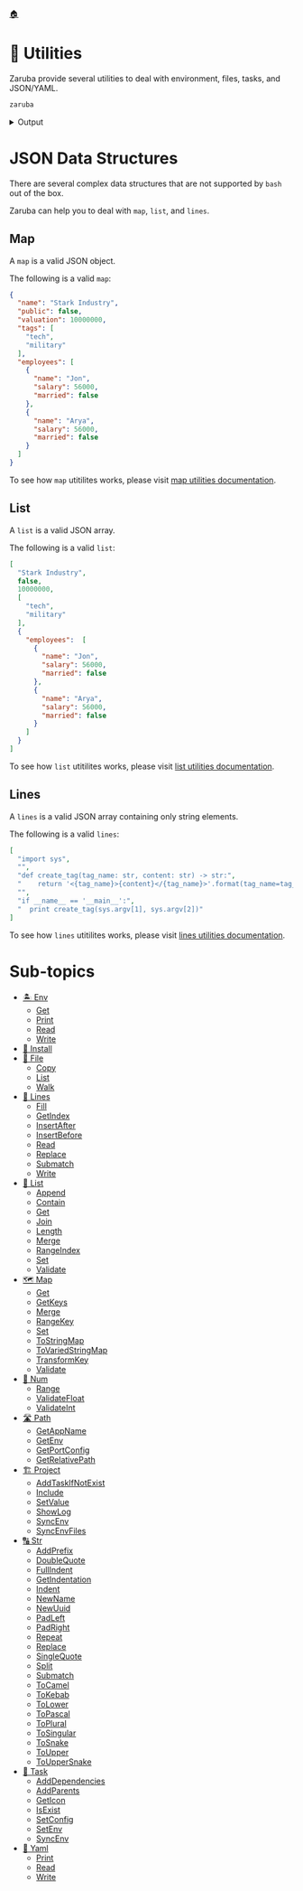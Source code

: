 <!--startTocHeader-->
[🏠](../README.md)
# 🔧 Utilities
<!--endTocHeader-->

Zaruba provide several utilities to deal with environment, files, tasks, and JSON/YAML.

<!--startCode-->
```bash
zaruba
```
 
<details>
<summary>Output</summary>
 
```````
,,                      
MMM"""AMV                               *MM              db      
M'   AMV                                 MM             ;MM:     
'   AMV    ,6"Yb.  '7Mb,od8 '7MM  '7MM   MM,dMMb.      ,V^MM.    
   AMV    8)   MM    MM' "'   MM    MM   MM    'Mb    ,M  'MM    
  AMV   ,  ,pm9MM    MM       MM    MM   MM     M8    AbmmmqMA   
 AMV   ,M 8M   MM    MM       MM    MM   MM.   ,M9   A'     VML  
AMVmmmmMM 'Moo9^Yo..JMML.     'Mbod"YML. P^YbmdP'  .AMA.   .AMMA.
--.. .- .-. ..- -... .-    .--. .-.. . .- ... .    ... - .- .-. - 
                                    Task runner and CLI utility
v0.9.0-alpha-2-cbbac9935f7da53d92a867f5a6e71b45b4860d89

Usage:
  zaruba [command]

Available Commands:
  advertisement Advertisement utilities
  completion    Generate the autocompletion script for the specified shell
  env           Env utilities
  file          File utilities
  generate      Make something based on template
  help          Help about any command
  install       Install external tools
  lines         Lines manipulation utilities
  list          List manipulation utilities
  map           Map manipulation utilities
  num           Number manipulation utilities
  path          Path manipulation utilities
  please        Run Task(s)
  project       Project manipulation utilities
  serve         Serve static files in location at a specified port
  str           String manipulation utilities
  task          Task manipulation utilities
  version       Show current version
  yaml          YAML utilities

Flags:
  -h, --help   help for zaruba

Use "zaruba [command] --help" for more information about a command.
```````
</details>
<!--endCode-->


# JSON Data Structures

There are several complex data structures that are not supported by `bash` out of the box.

Zaruba can help you to deal with `map`, `list`, and `lines`.

## Map

A `map` is a valid JSON object.

The following is a valid `map`:

```json
{  
  "name": "Stark Industry",
  "public": false,
  "valuation": 10000000,
  "tags": [
    "tech",
    "military"
  ],
  "employees": [
    {  
      "name": "Jon",   
      "salary": 56000,   
      "married": false  
    },
    {  
      "name": "Arya",   
      "salary": 56000,   
      "married": false  
    }
  ]
}  
```

To see how `map` utitilites works, please visit [map utilities documentation](map/README.md). 

## List

A `list` is a valid JSON array.

The following is a valid `list`:

```json
[
  "Stark Industry",
  false,
  10000000,
  [
    "tech",
    "military"
  ],
  {
    "employees":  [
      {  
        "name": "Jon",   
        "salary": 56000,   
        "married": false  
      },
      {  
        "name": "Arya",   
        "salary": 56000,   
        "married": false  
      }
    ]
  }
]
```

To see how `list` utitilites works, please visit [list utilities documentation](list/README.md). 

## Lines

A `lines` is a valid JSON array containing only string elements.

The following is a valid `lines`:

```json
[
  "import sys",
  "",
  "def create_tag(tag_name: str, content: str) -> str:",
  "    return '<{tag_name}>{content}</{tag_name}>'.format(tag_name=tag_name, content=content)",
  "",
  "if __name__ == '__main__':",
  "  print create_tag(sys.argv[1], sys.argv[2])"
]
```

To see how `lines` utitilites works, please visit [lines utilities documentation](lines/README.md). 

<!--startTocSubTopic-->
# Sub-topics
* [🏝️ Env](env/README.md)
  * [Get](env/get.md)
  * [Print](env/print.md)
  * [Read](env/read.md)
  * [Write](env/write.md)
* [🧩 Install](install.md)
* [📁 File](file/README.md)
  * [Copy](file/copy.md)
  * [List](file/list.md)
  * [Walk](file/walk.md)
* [🚈 Lines](lines/README.md)
  * [Fill](lines/fill.md)
  * [GetIndex](lines/get-index.md)
  * [InsertAfter](lines/insert-after.md)
  * [InsertBefore](lines/insert-before.md)
  * [Read](lines/read.md)
  * [Replace](lines/replace.md)
  * [Submatch](lines/submatch.md)
  * [Write](lines/write.md)
* [🧺 List](list/README.md)
  * [Append](list/append.md)
  * [Contain](list/contain.md)
  * [Get](list/get.md)
  * [Join](list/join.md)
  * [Length](list/length.md)
  * [Merge](list/merge.md)
  * [RangeIndex](list/range-index.md)
  * [Set](list/set.md)
  * [Validate](list/validate.md)
* [🗺️ Map](map/README.md)
  * [Get](map/get.md)
  * [GetKeys](map/get-keys.md)
  * [Merge](map/merge.md)
  * [RangeKey](map/range-key.md)
  * [Set](map/set.md)
  * [ToStringMap](map/to-string-map.md)
  * [ToVariedStringMap](map/to-varied-string-map.md)
  * [TransformKey](map/transform-key.md)
  * [Validate](map/validate.md)
* [🔢 Num](num/README.md)
  * [Range](num/range.md)
  * [ValidateFloat](num/validate-float.md)
  * [ValidateInt](num/validate-int.md)
* [🛣️ Path](path/README.md)
  * [GetAppName](path/get-app-name.md)
  * [GetEnv](path/get-env.md)
  * [GetPortConfig](path/get-port-config.md)
  * [GetRelativePath](path/get-relative-path.md)
* [🏗️ Project](project/README.md)
  * [AddTaskIfNotExist](project/add-task-if-not-exist.md)
  * [Include](project/include.md)
  * [SetValue](project/set-value.md)
  * [ShowLog](project/show-log.md)
  * [SyncEnv](project/sync-env.md)
  * [SyncEnvFiles](project/sync-env-files.md)
* [🔠 Str](str/README.md)
  * [AddPrefix](str/add-prefix.md)
  * [DoubleQuote](str/double-quote.md)
  * [FullIndent](str/full-indent.md)
  * [GetIndentation](str/get-indentation.md)
  * [Indent](str/indent.md)
  * [NewName](str/new-name.md)
  * [NewUuid](str/new-uuid.md)
  * [PadLeft](str/pad-left.md)
  * [PadRight](str/pad-right.md)
  * [Repeat](str/repeat.md)
  * [Replace](str/replace.md)
  * [SingleQuote](str/single-quote.md)
  * [Split](str/split.md)
  * [Submatch](str/submatch.md)
  * [ToCamel](str/to-camel.md)
  * [ToKebab](str/to-kebab.md)
  * [ToLower](str/to-lower.md)
  * [ToPascal](str/to-pascal.md)
  * [ToPlural](str/to-plural.md)
  * [ToSingular](str/to-singular.md)
  * [ToSnake](str/to-snake.md)
  * [ToUpper](str/to-upper.md)
  * [ToUpperSnake](str/to-upper-snake.md)
* [🔨 Task](task/README.md)
  * [AddDependencies](task/add-dependencies.md)
  * [AddParents](task/add-parents.md)
  * [GetIcon](task/get-icon.md)
  * [IsExist](task/is-exist.md)
  * [SetConfig](task/set-config.md)
  * [SetEnv](task/set-env.md)
  * [SyncEnv](task/sync-env.md)
* [🍠 Yaml](yaml/README.md)
  * [Print](yaml/print.md)
  * [Read](yaml/read.md)
  * [Write](yaml/write.md)
<!--endTocSubTopic-->